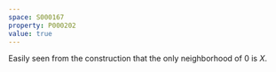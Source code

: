 ```yaml
---
space: S000167
property: P000202
value: true
---
```


Easily seen from the construction that the only neighborhood of $0$ is $X$.